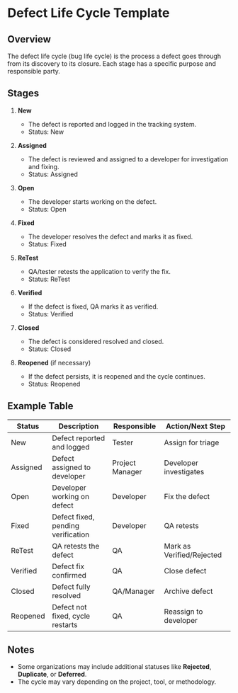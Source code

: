 # Defect Life Cycle Template

## Overview

The defect life cycle (bug life cycle) is the process a defect goes through from its discovery to its closure. Each stage has a specific purpose and responsible party.

## Stages

1. **New**  
   - The defect is reported and logged in the tracking system.
   - Status: New

2. **Assigned**  
   - The defect is reviewed and assigned to a developer for investigation and fixing.
   - Status: Assigned

3. **Open**  
   - The developer starts working on the defect.
   - Status: Open

4. **Fixed**  
   - The developer resolves the defect and marks it as fixed.
   - Status: Fixed

5. **ReTest**  
   - QA/tester retests the application to verify the fix.
   - Status: ReTest

6. **Verified**  
   - If the defect is fixed, QA marks it as verified.
   - Status: Verified

7. **Closed**  
   - The defect is considered resolved and closed.
   - Status: Closed

8. **Reopened** (if necessary)  
   - If the defect persists, it is reopened and the cycle continues.
   - Status: Reopened

## Example Table

| Status    | Description                                 | Responsible      | Action/Next Step           |
|-----------|---------------------------------------------|------------------|----------------------------|
| New       | Defect reported and logged                  | Tester           | Assign for triage          |
| Assigned  | Defect assigned to developer                | Project Manager  | Developer investigates     |
| Open      | Developer working on defect                 | Developer        | Fix the defect             |
| Fixed     | Defect fixed, pending verification          | Developer        | QA retests                 |
| ReTest    | QA retests the defect                       | QA               | Mark as Verified/Rejected  |
| Verified  | Defect fix confirmed                        | QA               | Close defect               |
| Closed    | Defect fully resolved                       | QA/Manager       | Archive defect             |
| Reopened  | Defect not fixed, cycle restarts            | QA               | Reassign to developer      |

## Notes

- Some organizations may include additional statuses like **Rejected**, **Duplicate**, or **Deferred**.
- The cycle may vary depending on the project, tool, or methodology.